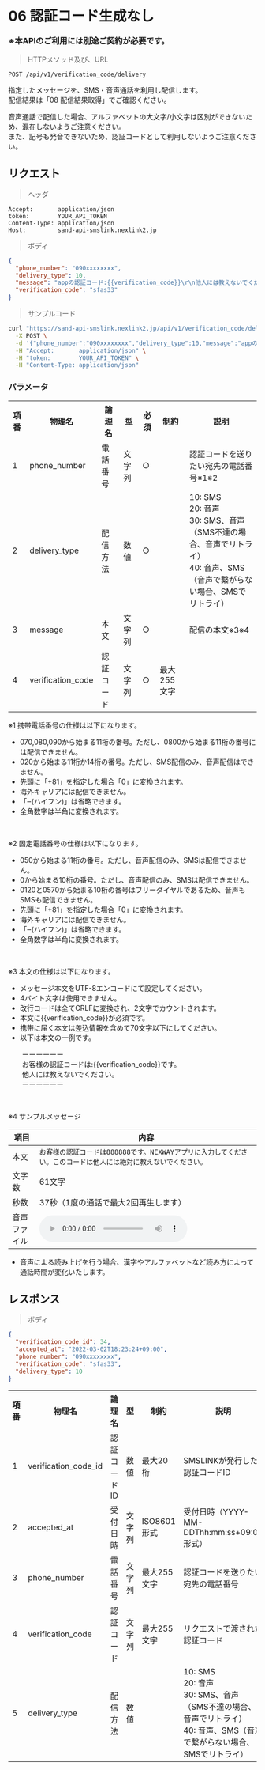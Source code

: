 # 06 認証コード生成なし

<p style="font-size: 16px; font-weight: bold"><span class="asterisk">※</span>本APIのご利用には別途ご契約が必要です。</p>

> HTTPメソッド及び、URL

```
POST /api/v1/verification_code/delivery
```

指定したメッセージを、SMS・音声通話を利用し配信します。<br>
配信結果は「08 配信結果取得」でご確認ください。<br>

音声通話で配信した場合、アルファベットの大文字/小文字は区別ができないため、混在しないようご注意ください。<br>
また、記号も発音できないため、認証コードとして利用しないようご注意ください。


## リクエスト

> ヘッダ

```
Accept:       application/json
token:        YOUR_API_TOKEN
Content-Type: application/json
Host:         sand-api-smslink.nexlink2.jp
```

> ボディ

```json
{
  "phone_number": "090xxxxxxxx",
  "delivery_type": 10,
  "message": "appの認証コード:{{verification_code}}\r\n他人には教えないでください。5分間有効です。",
  "verification_code": "sfas33"
}
```


> サンプルコード

```sh
curl "https://sand-api-smslink.nexlink2.jp/api/v1/verification_code/delivery" \
  -X POST \
  -d '{"phone_number":"090xxxxxxxx","delivery_type":10,"message":"appの認証コード:{{verification_code}}\r\n他人には教えないでください。5分間有効です。","verification_code":"sfas33"}' \
  -H "Accept:       application/json" \
  -H "token:        YOUR_API_TOKEN" \
  -H "Content-Type: application/json"
```

### パラメータ

<table>
  <tr>
    <th class="container">項番</th>
    <th class=>物理名</th>
    <th class=>論理名</th>
    <th class=>型</th>
    <th>必須</th>
    <th class=>制約</th>
    <th class=>説明</th>
  </tr>
  <tr>
    <td class="container">1</td>
    <td>phone_number</td>
    <td>電話番号</td>
    <td>文字列</td>
    <td>○</td>
    <td></td>
    <td>認証コードを送りたい宛先の電話番号<span class="asterisk">※1</span><span class="asterisk">※2</span></td>
  </tr>
  <tr>
    <td class="container">2</td>
    <td>delivery_type</td>
    <td>配信方法</td>
    <td>数値</td>
    <td>○</td>
    <td></td>
    <td>
      10: SMS <br>
      20: 音声 <br>
      30: SMS、音声（SMS不達の場合、音声でリトライ） <br>
      40: 音声、SMS（音声で繋がらない場合、SMSでリトライ） <br>
    </td>
  </tr>
  <tr>
    <td class="container">3</td>
    <td>message</td>
    <td>本文</td>
    <td>文字列</td>
    <td>○</td>
    <td></td>
    <td>配信の本文<span class="asterisk">※3※4</span></td>
  </tr>
  <tr>
    <td class="container">4</td>
    <td>verification_code</td>
    <td>認証コード</td>
    <td>文字列</td>
    <td>○</td>
    <td>最大255文字</td>
    <td></td>
  </tr>
</table>

<span class="asterisk">※1</span> 携帯電話番号の仕様は以下になります。

- 070,080,090から始まる11桁の番号。ただし、0800から始まる11桁の番号には配信できません。
- 020から始まる11桁か14桁の番号。ただし、SMS配信のみ、音声配信はできません。
- 先頭に「+81」を指定した場合「0」に変換されます。
- 海外キャリアには配信できません。
- 「‒(ハイフン)」は省略できます。
- 全角数字は半角に変換されます。

<br>

<span class="asterisk">※2</span> 固定電話番号の仕様は以下になります。

- 050から始まる11桁の番号。ただし、音声配信のみ、SMSは配信できません。
- 0から始まる10桁の番号。ただし、音声配信のみ、SMSは配信できません。
- 0120と0570から始まる10桁の番号はフリーダイヤルであるため、音声もSMSも配信できません。
- 先頭に「+81」を指定した場合「0」に変換されます。
- 海外キャリアには配信できません。
- 「‒(ハイフン)」は省略できます。
- 全角数字は半角に変換されます。

<br>

<span class="asterisk">※3</span> 本文の仕様は以下になります。

- メッセージ本文をUTF-8エンコードにて設定してください。
- 4バイト文字は使用できません。
- 改行コードは全てCRLFに変換され、2文字でカウントされます。
- 本文に{{verification_code}}が必須です。
- 携帯に届く本文は差込情報を含めて70文字以下にしてください。
- 以下は本文の一例です。

<p>
　　ーーーーーー<br/>
　　お客様の認証コードは:{{verification_code}}です。<br/>
　　他人には教えないでください。<br/>
　　ーーーーーー
</p>

<br>

<span class="asterisk">※4</span> サンプルメッセージ

|項目|内容|
--- | ---
本文|`お客様の認証コードは888888です。NEXWAYアプリに入力してください。このコードは他人には絶対に教えないでください。`
文字数|61文字
秒数|37秒（1度の通話で最大2回再生します）
音声ファイル|<audio controls alt="認証コード案内.m4a" src="./audios/verify_code.mp3"></audio>

- 音声による読み上げを行う場合、漢字やアルファベットなど読み方によって通話時間が変化いたします。

## レスポンス

> ボディ

```json
{
  "verification_code_id": 34,
  "accepted_at": "2022-03-02T18:23:24+09:00",
  "phone_number": "090xxxxxxxx",
  "verification_code": "sfas33",
  "delivery_type": 10
}
```

<table>
  <tr>
    <th class="container">項番</th>
    <th>物理名</th>
    <th>論理名</th>
    <th>型</th>
    <th>制約</th>
    <th>説明</th>
  </tr>
  <tr>
    <td class="container">1</td>
    <td>verification_code_id</td>
    <td>認証コードID</td>
    <td>数値</td>
    <td>最大20桁</td>
    <td>SMSLINKが発行した認証コードID</td>
  </tr>
  <tr>
    <td class="container">2</td>
    <td>accepted_at</td>
    <td>受付日時</td>
    <td>文字列</td>
    <td>ISO8601形式</td>
    <td>受付日時（YYYY-MM-DDThh:mm:ss+09:00形式）</td>
  </tr>
  <tr>
    <td class="container">3</td>
    <td>phone_number</td>
    <td>電話番号</td>
    <td>文字列</td>
    <td>最大255文字</td>
    <td>認証コードを送りたい宛先の電話番号</td>
  </tr>
  <tr>
    <td class="container">4</td>
    <td>verification_code</td>
    <td>認証コード</td>
    <td>文字列</td>
    <td>最大255文字</td>
    <td>リクエストで渡された認証コード</td>
  </tr>
  <tr>
    <td class="container">5</td>
    <td>delivery_type</td>
    <td>配信方法</td>
    <td>数値</td>
    <td></td>
    <td>
      10: SMS <br>
      20: 音声 <br>
      30: SMS、音声（SMS不達の場合、音声でリトライ） <br>
      40: 音声、SMS（音声で繋がらない場合、SMSでリトライ） <br>
    </td>
  </tr>
</table>
<br/>

